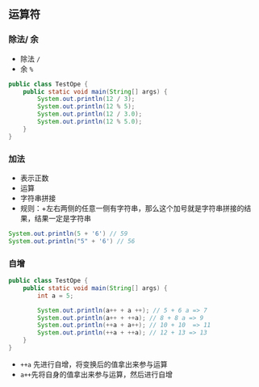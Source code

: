 ## 运算符

### 除法/ 余

- 除法 `/`
- 余 `%`

```java
public class TestOpe {
    public static void main(String[] args) {
        System.out.println(12 / 3);
        System.out.println(12 % 5);
        System.out.println(12 / 3.0);
        System.out.println(12 % 5.0);
    }
}
```

### 加法

- 表示正数
- 运算
- 字符串拼接
- 规则：+左右两侧的任意一侧有字符串，那么这个加号就是字符串拼接的结果，结果一定是字符串

```java
System.out.println(5 + '6') // 59
System.out.println("5" + '6') // 56
```

### 自增

```java
public class TestOpe {
    public static void main(String[] args) {
        int a = 5;

        System.out.println(a++ + a ++); // 5 + 6 a => 7
        System.out.println(a++ + ++a); // 8 + 8 a => 9
        System.out.println(++a + a++); // 10 + 10  => 11
        System.out.println(++a + ++a); // 12 + 13 => 13
    }
}
```

- `++a` 先进行自增，将变换后的值拿出来参与运算
- `a++`先将自身的值拿出来参与运算，然后进行自增

